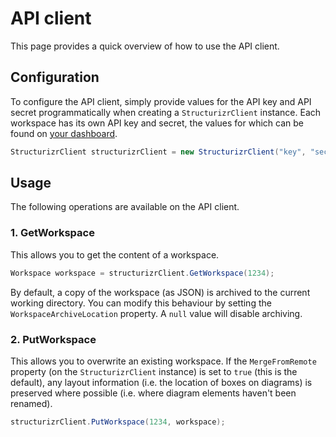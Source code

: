 # API client

This page provides a quick overview of how to use the API client.

## Configuration

To configure the API client, simply provide values for the API key and API secret programmatically when creating a ```StructurizrClient``` instance. Each workspace has its own API key and secret, the values for which can be found on [your dashboard](https://structurizr.com/dashboard).

```c#
StructurizrClient structurizrClient = new StructurizrClient("key", "secret");
```

## Usage

The following operations are available on the API client.

### 1. GetWorkspace

This allows you to get the content of a workspace.

```c#
Workspace workspace = structurizrClient.GetWorkspace(1234);
```

By default, a copy of the workspace (as JSON) is archived to the current working directory. You can modify this behaviour by setting the ```WorkspaceArchiveLocation``` property. A ```null``` value will disable archiving.

### 2. PutWorkspace

This allows you to overwrite an existing workspace.   If the ```MergeFromRemote``` property (on the ```StructurizrClient``` instance) is set to ```true``` (this is the default), any layout information (i.e. the location of boxes on diagrams) is preserved where possible (i.e. where diagram elements haven't been renamed).

```c#
structurizrClient.PutWorkspace(1234, workspace);
```

